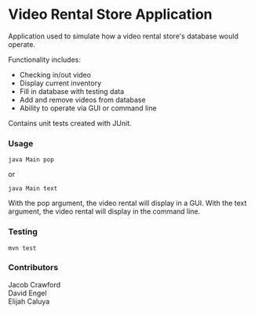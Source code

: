 
# Video Rental Store Application

Application used to simulate how a video rental store's database would operate.

Functionality includes:
- Checking in/out video
- Display current inventory
- Fill in database with testing data
- Add and remove videos from database
- Ability to operate via GUI or command line

Contains unit tests created with JUnit.

### Usage
```
java Main pop
```
or
```
java Main text
```

With the pop argument, the video rental will display in a GUI.
With the text argument, the video rental will display in the command line.

### Testing
```
mvn test
```

### Contributors
Jacob Crawford  
David Engel  
Elijah Caluya  
